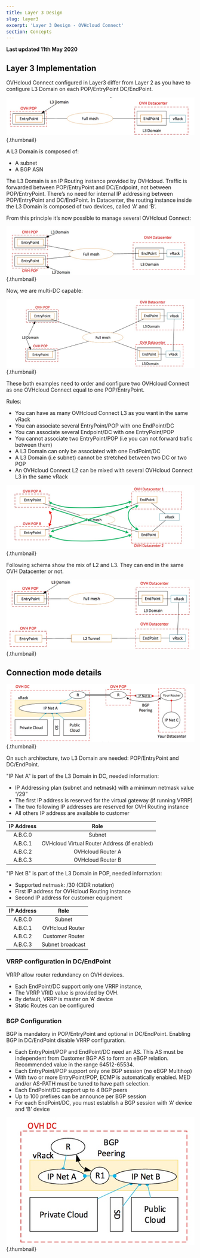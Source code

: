 ```yaml
---
title: Layer 3 Design
slug: layer3
excerpt: 'Layer 3 Design - OVHcloud Connect'
section: Concepts
---
```


**Last updated 11th May 2020**

## Layer 3 Implementation

OVHcloud Connect configured in Layer3 differ from Layer 2 as you have to configure L3 Domain on each POP/EntryPoint DC/EndPoint.

![L3 Implementation](images/occ-l3-implementation.jpg){.thumbnail}

A L3 Domain is composed of:
* A subnet
* A BGP ASN

The L3 Domain is an IP Routing instance provided by OVHcloud. Traffic is forwarded between POP/EntryPoint and DC/Endpoint, not between POP/EntryPoint. There’s no need for internal IP addressing between POP/EntryPoint and DC/EndPoint. In Datacenter, the routing instance inside the L3 Domain is composed of two devices, called ‘A’ and ‘B’.

From this principle it’s now possible to manage several OVHcloud Connect:

![L3 Two POP](images/occ-l3-twopop.jpg){.thumbnail}

Now, we are multi-DC capable:

![L3 Multi DC](images/occ-l3-multidc.jpg){.thumbnail}

These both examples need to order and configure two OVHcloud Connect as one OVHcloud Connect equal to one POP/EntryPoint.

Rules:
* You can have as many OVHcloud Connect L3 as you want in the same vRack
* You can associate several EntryPoint/POP with one EndPoint/DC
* You can associate several Endpoint/DC with one EntryPoint/POP
* You cannot associate two EntryPoint/POP (i.e you can not forward trafic between them)
* A L3 Domain can only be associated with one EndPoint/DC
* A L3 Domain (i.e subnet) cannot be stretched between two DC or two POP
* An OVHcloud Connect L2 can be mixed with several OVHcloud Connect L3 in the same vRack

![L3 Rules](images/occ-l3-rules.jpg){.thumbnail}

Following schema show the mix of L2 and L3. They can end in the same OVH Datacenter or not.

![L3 Mix L2](images/occ-l3-mixl2.jpg){.thumbnail}

## Connection mode details

![L3 Architecture](images/occ-l3-architecture.jpg){.thumbnail}

On such architecture, two L3 Domain are needed: POP/EntryPoint and DC/EndPoint.

"IP Net A" is part of the L3 Domain in DC, needed information:
* IP Addressing plan (subnet and netmask) with a minimum netmask value “/29”
* The first IP address is reserved for the virtual gateway (if running VRRP)
* The two following IP addresses are reserved for OVH Routing instance
* All others IP address are available to customer

| IP Address | Role |
|:-----:|:-----:|
| A.B.C.0 | Subnet |
| A.B.C.1 | OVHcloud Virtual Router Address (if enabled) |
| A.B.C.2 | OVHcloud Router A |
| A.B.C.3 | OVHcloud Router B |

"IP Net B" is part of the L3 Domain in POP, needed information:
* Supported netmask: /30 (CIDR notation)
* First IP address for OVHcloud Routing instance
* Second IP address for customer equipment

| IP Address | Role |
|:-----:|:-----:|
| A.B.C.0 | Subnet |
| A.B.C.1 | OVHcloud Router |
| A.B.C.2 | Customer Router |
| A.B.C.3 | Subnet broadcast |

### VRRP configuration in DC/EndPoint

VRRP allow router redundancy on OVH devices.

* Each EndPoint/DC support only one VRRP instance,
* The VRRP VRID value is provided by OVH.
* By default, VRRP is master on ‘A’ device
* Static Routes can be configured 

### BGP Configuration

BGP is mandatory in POP/EntryPoint and optional in DC/EndPoint. Enabling BGP in DC/EndPoint disable VRRP configuration.

* Each EntryPoint/POP and EndPoint/DC need an AS. This AS must be independent from Customer BGP AS to form an eBGP relation.
Recommended value in the range 64512-65534.
* Each EntryPoint/POP support only one BGP session (no eBGP Multihop)
* With two or more EntryPoint/POP, ECMP is automatically enabled. MED and/or AS-PATH must be tuned to have path selection.
* Each EndPoint/DC support up to 4 BGP peers
* Up to 100 prefixes can be announce per BGP session
* For each EndPoint/DC, you must establish a BGP session with ‘A’ device and ‘B’ device

![L3 BGP vRack](images/occ-l3-bgpvrack.jpg){.thumbnail}

